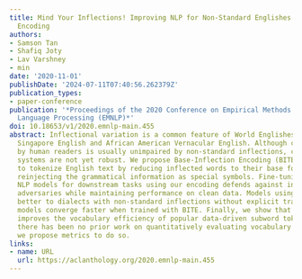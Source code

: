 ```yaml
---
title: Mind Your Inflections! Improving NLP for Non-Standard Englishes with Base-Inflection
  Encoding
authors:
- Samson Tan
- Shafiq Joty
- Lav Varshney
- min
date: '2020-11-01'
publishDate: '2024-07-11T07:40:56.262379Z'
publication_types:
- paper-conference
publication: '*Proceedings of the 2020 Conference on Empirical Methods in Natural
  Language Processing (EMNLP)*'
doi: 10.18653/v1/2020.emnlp-main.455
abstract: Inflectional variation is a common feature of World Englishes such as Colloquial
  Singapore English and African American Vernacular English. Although comprehension
  by human readers is usually unimpaired by non-standard inflections, current NLP
  systems are not yet robust. We propose Base-Inflection Encoding (BITE), a method
  to tokenize English text by reducing inflected words to their base forms before
  reinjecting the grammatical information as special symbols. Fine-tuning pretrained
  NLP models for downstream tasks using our encoding defends against inflectional
  adversaries while maintaining performance on clean data. Models using BITE generalize
  better to dialects with non-standard inflections without explicit training and translation
  models converge faster when trained with BITE. Finally, we show that our encoding
  improves the vocabulary efficiency of popular data-driven subword tokenizers. Since
  there has been no prior work on quantitatively evaluating vocabulary efficiency,
  we propose metrics to do so.
links:
- name: URL
  url: https://aclanthology.org/2020.emnlp-main.455
---
```

